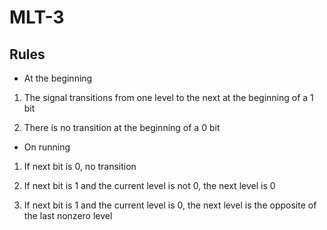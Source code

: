 # MLT-3

## Rules

* At the beginning

1) The signal transitions from one level to the next at the beginning of a 1 bit

2) There is no transition at the beginning of a 0 bit  



* On running

1) If next bit is 0, no transition

2) If next bit is 1 and the current level is not 0, the next level is 0

3) If next bit is 1 and the current level is 0, the next level is the opposite of the last nonzero level

